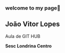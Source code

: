 ### welcome to my page👋

<h2> João Vitor Lopes</h2>
  
  Aula de GIT HUB 
  
  <b> Sesc Londrina Centro </b>

<!--
**joaovitorlopes18/joaovitorlopes18** is a ✨ _special_ ✨ repository because its `README.md` (this file) appears on your GitHub profile.

Here are some ideas to get you started:

- 🔭 I’m currently working on ...
- 🌱 I’m currently learning ...
- 👯 I’m looking to collaborate on ...
- 🤔 I’m looking for help with ...
- 💬 Ask me about ...
- 📫 How to reach me: ...
- 😄 Pronouns: ...
- ⚡ Fun fact: ...
-->
